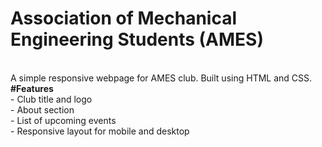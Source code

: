 <h1><b>Association of Mechanical Engineering Students (AMES)</h1></b><br>
A simple responsive webpage for AMES club. Built using HTML and CSS.<br>
<b>#Features</b> <br>
- Club title and logo <br>
- About section <br>
- List of upcoming events <br>
- Responsive layout for mobile and desktop <br>
